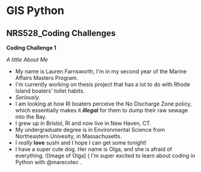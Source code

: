 # GIS Python
## NRS528_Coding Challenges


**Coding Challenge 1**

*A little About Me*

* My name is Lauren Farnsworth, I'm in my second year of the Marine Affairs Masters Program. 
* I'm currently working on thesis project that has a lot to do with Rhode Island boaters' toilet habits.
* _Seriously._
* I am looking at how RI boaters perceive the No Discharge Zone policy, which essentially makes it _**illegal**_ for them to dump their raw sewage into the Bay.
* I grew up in Bristol, RI and now live in New Haven, CT.
* My undergraduate degree is in Environmental Science from Northeastern Univesity, in Massachusetts.
* I _really_ **love** sushi and I hope I can get some tonight!
* I have a super cute dog. Her name is Olga, and she is afraid of everything.
![Image of Olga]
(
I'm super excited to learn about coding in Python with @marecotec . 
